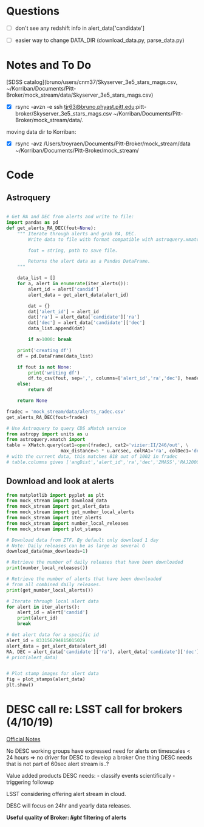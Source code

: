 # Questions

- [ ] don't see any redshift info in alert_data['candidate']
- [ ] easier way to change DATA_DIR (download_data.py, parse_data.py)


# Notes and To Do
<!-- fs -->
[SDSS catalog](bruno/users/cnm37/Skyserver_3e5_stars_mags.csv, ~/Korriban/Documents/Pitt-Broker/mock_stream/data/Skyserver_3e5_stars_mags.csv)
- [x] rsync -avzn -e ssh tjr63@bruno.phyast.pitt.edu:pitt-broker/Skyserver_3e5_stars_mags.csv ~/Korriban/Documents/Pitt-Broker/mock_stream/data/.

moving data dir to Korriban:
- [x] rsync -avz /Users/troyraen/Documents/Pitt-Broker/mock_stream/data ~/Korriban/Documents/Pitt-Broker/mock_stream/

<!-- fe -->




# Code
<!-- fs -->

## Astroquery
<!-- fs -->
```python

# Get RA and DEC from alerts and write to file:
import pandas as pd
def get_alerts_RA_DEC(fout=None):
    """ Iterate through alerts and grab RA, DEC.
        Write data to file with format compatible with astroquery.xmatch.query().

        fout = string, path to save file.

        Returns the alert data as a Pandas DataFrame.
    """

    data_list = []
    for a, alert in enumerate(iter_alerts()):
        alert_id = alert['candid']
        alert_data = get_alert_data(alert_id)

        dat = {}
        dat['alert_id'] = alert_id
        dat['ra'] = alert_data['candidate']['ra']
        dat['dec'] = alert_data['candidate']['dec']
        data_list.append(dat)

        if a>1000: break

    print('creating df')
    df = pd.DataFrame(data_list)

    if fout is not None:
        print('writing df')
        df.to_csv(fout, sep=',', columns=['alert_id','ra','dec'], header=True, index=False)
    else:
        return df

    return None

fradec = 'mock_stream/data/alerts_radec.csv'
get_alerts_RA_DEC(fout=fradec)

# Use Astroquery to query CDS xMatch service
from astropy import units as u
from astroquery.xmatch import
table = XMatch.query(cat1=open(fradec), cat2='vizier:II/246/out', \
                    max_distance=5 * u.arcsec, colRA1='ra', colDec1='dec')
# with the current data, this matches 818 out of 1002 in fradec
# table.columns gives ['angDist','alert_id','ra','dec','2MASS','RAJ2000','DEJ2000','errHalfMaj','errHalfMin','errPosAng','Jmag','Hmag','Kmag','e_Jmag','e_Hmag','e_Kmag','Qfl','Rfl','X','MeasureJD']

```

<!-- fe Astroquery -->



## Download and look at alerts
<!-- fs -->
```python
from matplotlib import pyplot as plt
from mock_stream import download_data
from mock_stream import get_alert_data
from mock_stream import get_number_local_alerts
from mock_stream import iter_alerts
from mock_stream import number_local_releases
from mock_stream import plot_stamps

# Download data from ZTF. By default only download 1 day
# Note: Daily releases can be as large as several G
download_data(max_downloads=1)

# Retrieve the number of daily releases that have been downloaded
print(number_local_releases())

# Retrieve the number of alerts that have been downloaded
# from all combined daily releases.
print(get_number_local_alerts())

# Iterate through local alert data
for alert in iter_alerts():
    alert_id = alert['candid']
    print(alert_id)
    break

# Get alert data for a specific id
alert_id = 833156294815015029
alert_data = get_alert_data(alert_id)
RA, DEC = alert_data['candidate']['ra'], alert_data['candidate']['dec']
# print(alert_data)


# Plot stamp images for alert data
fig = plot_stamps(alert_data)
plt.show()

```
<!-- fe download and look at alerts -->

<!-- fe -->


# DESC call re: LSST call for brokers (4/10/19)
<!-- fs -->
[Official Notes](https://docs.google.com/document/d/1hsQd4JDPgscUkGEw6m8qL_Fxy8JyRvMSBYHzDePXlMc/edit)

No DESC working groups have expressed need for alerts on timescales < 24 hours
    => no driver for DESC to develop a broker
One thing DESC needs that is not part of 60sec alert stream is..?

Value added products DESC needs:
    - classify events scientifically
    - triggering followup

LSST considering offering alert stream in cloud.

DESC will focus on 24hr and yearly data releases.

__Useful quality of Broker: _light_ filtering of alerts__


<!-- fe DESC call re: LSST call for brokers -->
